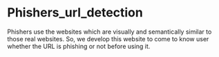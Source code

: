 # Phishers_url_detection
Phishers use the websites which are visually and semantically similar to those real websites. So, we develop this website to come to know user whether the URL is phishing or not before using it.
